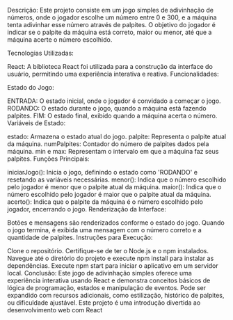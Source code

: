Descrição:
Este projeto consiste em um jogo simples de adivinhação de números, onde o jogador escolhe um número entre 0 e 300, e a máquina tenta adivinhar esse número através de palpites. O objetivo do jogador é indicar se o palpite da máquina está correto, maior ou menor, até que a máquina acerte o número escolhido.

Tecnologias Utilizadas:

React: A biblioteca React foi utilizada para a construção da interface do usuário, permitindo uma experiência interativa e reativa.
Funcionalidades:

Estado do Jogo:

ENTRADA: O estado inicial, onde o jogador é convidado a começar o jogo.
RODANDO: O estado durante o jogo, quando a máquina está fazendo palpites.
FIM: O estado final, exibido quando a máquina acerta o número.
Variáveis de Estado:

estado: Armazena o estado atual do jogo.
palpite: Representa o palpite atual da máquina.
numPalpites: Contador do número de palpites dados pela máquina.
min e max: Representam o intervalo em que a máquina faz seus palpites.
Funções Principais:

iniciarJogo(): Inicia o jogo, definindo o estado como 'RODANDO' e resetando as variáveis necessárias.
menor(): Indica que o número escolhido pelo jogador é menor que o palpite atual da máquina.
maior(): Indica que o número escolhido pelo jogador é maior que o palpite atual da máquina.
acerto(): Indica que o palpite da máquina é o número escolhido pelo jogador, encerrando o jogo.
Renderização da Interface:

Botões e mensagens são renderizados conforme o estado do jogo.
Quando o jogo termina, é exibida uma mensagem com o número correto e a quantidade de palpites.
Instruções para Execução:

Clone o repositório.
Certifique-se de ter o Node.js e o npm instalados.
Navegue até o diretório do projeto e execute npm install para instalar as dependências.
Execute npm start para iniciar o aplicativo em um servidor local.
Conclusão:
Este jogo de adivinhação simples oferece uma experiência interativa usando React e demonstra conceitos básicos de lógica de programação, estados e manipulação de eventos. Pode ser expandido com recursos adicionais, como estilização, histórico de palpites, ou dificuldade ajustável. Este projeto é uma introdução divertida ao desenvolvimento web com React
